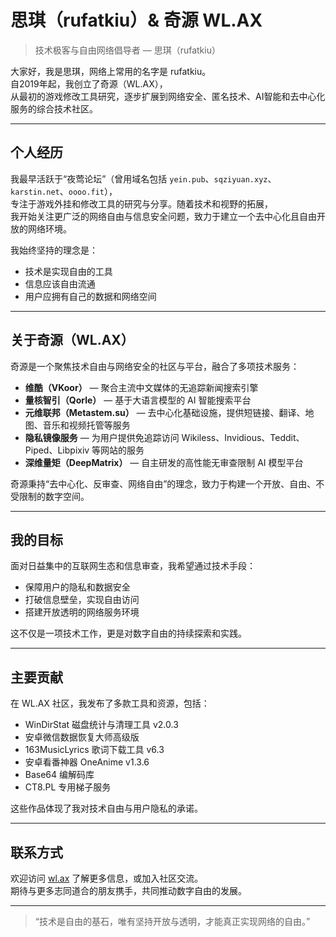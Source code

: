 # 思琪（rufatkiu）& 奇源 WL.AX

> 技术极客与自由网络倡导者 — 思琪（rufatkiu）

大家好，我是思琪，网络上常用的名字是 rufatkiu。  
自2019年起，我创立了奇源（WL.AX），  
从最初的游戏修改工具研究，逐步扩展到网络安全、匿名技术、AI智能和去中心化服务的综合技术社区。

---

## 个人经历

我最早活跃于“夜莺论坛”（曾用域名包括 `yein.pub`、`sqziyuan.xyz`、`karstin.net`、`oooo.fit`），  
专注于游戏外挂和修改工具的研究与分享。随着技术和视野的拓展，  
我开始关注更广泛的网络自由与信息安全问题，致力于建立一个去中心化且自由开放的网络环境。

我始终坚持的理念是：

- 技术是实现自由的工具  
- 信息应该自由流通  
- 用户应拥有自己的数据和网络空间

---

## 关于奇源（WL.AX）

奇源是一个聚焦技术自由与网络安全的社区与平台，融合了多项技术服务：

- **维酷（VKoor）** — 聚合主流中文媒体的无追踪新闻搜索引擎  
- **量核智引（Qorle）** — 基于大语言模型的 AI 智能搜索平台  
- **元维联邦（Metastem.su）** — 去中心化基础设施，提供短链接、翻译、地图、音乐和视频托管等服务  
- **隐私镜像服务** — 为用户提供免追踪访问 Wikiless、Invidious、Teddit、Piped、Libpixiv 等网站的服务  
- **深维量矩（DeepMatrix）** — 自主研发的高性能无审查限制 AI 模型平台

奇源秉持“去中心化、反审查、网络自由”的理念，致力于构建一个开放、自由、不受限制的数字空间。

---

## 我的目标

面对日益集中的互联网生态和信息审查，我希望通过技术手段：

- 保障用户的隐私和数据安全  
- 打破信息壁垒，实现自由访问  
- 搭建开放透明的网络服务环境

这不仅是一项技术工作，更是对数字自由的持续探索和实践。

---

## 主要贡献

在 WL.AX 社区，我发布了多款工具和资源，包括：

- WinDirStat 磁盘统计与清理工具 v2.0.3  
- 安卓微信数据恢复大师高级版  
- 163MusicLyrics 歌词下载工具 v6.3  
- 安卓看番神器 OneAnime v1.3.6  
- Base64 编解码库  
- CT8.PL 专用梯子服务

这些作品体现了我对技术自由与用户隐私的承诺。

---

## 联系方式

欢迎访问 [wl.ax](https://wl.ax) 了解更多信息，或加入社区交流。  
期待与更多志同道合的朋友携手，共同推动数字自由的发展。

---

> “技术是自由的基石，唯有坚持开放与透明，才能真正实现网络的自由。”
